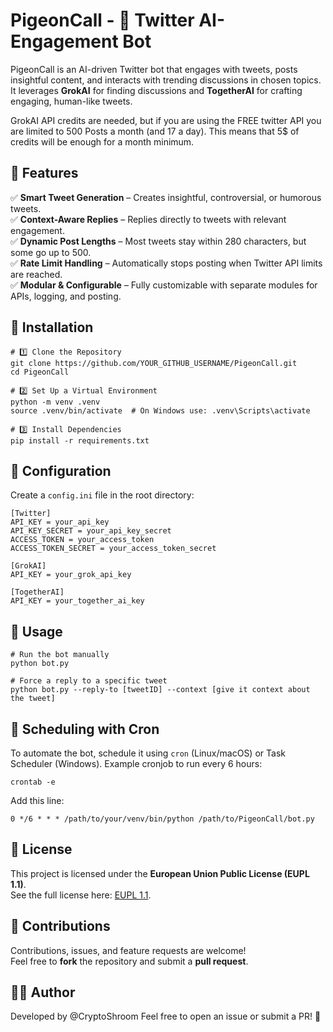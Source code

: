 # PigeonCall - 📢 Twitter AI-Engagement Bot
PigeonCall is an AI-driven Twitter bot that engages with tweets, posts insightful content, and interacts with trending discussions in chosen topics. It leverages **GrokAI** for finding discussions and **TogetherAI** for crafting engaging, human-like tweets.

GrokAI API credits are needed, but if you are using the FREE twitter API you are limited to 500 Posts a month (and 17 a day). This means that 5$ of credits will be enough for a month minimum. 

## 🚀 Features
✅ **Smart Tweet Generation** – Creates insightful, controversial, or humorous tweets.  
✅ **Context-Aware Replies** – Replies directly to tweets with relevant engagement.  
✅ **Dynamic Post Lengths** – Most tweets stay within 280 characters, but some go up to 500.  
✅ **Rate Limit Handling** – Automatically stops posting when Twitter API limits are reached.  
✅ **Modular & Configurable** – Fully customizable with separate modules for APIs, logging, and posting.  


## 🔧 Installation

```
# 1️⃣ Clone the Repository
git clone https://github.com/YOUR_GITHUB_USERNAME/PigeonCall.git
cd PigeonCall

# 2️⃣ Set Up a Virtual Environment
python -m venv .venv
source .venv/bin/activate  # On Windows use: .venv\Scripts\activate

# 3️⃣ Install Dependencies
pip install -r requirements.txt
```

## 🔑 Configuration

Create a `config.ini` file in the root directory:

```
[Twitter]
API_KEY = your_api_key
API_KEY_SECRET = your_api_key_secret
ACCESS_TOKEN = your_access_token
ACCESS_TOKEN_SECRET = your_access_token_secret

[GrokAI]
API_KEY = your_grok_api_key

[TogetherAI]
API_KEY = your_together_ai_key
```

## 📝 Usage

```
# Run the bot manually
python bot.py

# Force a reply to a specific tweet
python bot.py --reply-to [tweetID] --context [give it context about the tweet]
```

## 📅 Scheduling with Cron

To automate the bot, schedule it using `cron` (Linux/macOS) or Task Scheduler (Windows). Example cronjob to run every 6 hours:

```
crontab -e
```

Add this line:

```
0 */6 * * * /path/to/your/venv/bin/python /path/to/PigeonCall/bot.py
```

## 📜 License

This project is licensed under the **European Union Public License (EUPL 1.1)**.  
See the full license here: [EUPL 1.1](https://joinup.ec.europa.eu/collection/eupl/eupl-text-eupl-11).

## 🤝 Contributions

Contributions, issues, and feature requests are welcome!  
Feel free to **fork** the repository and submit a **pull request**.


## 👨‍💻 Author
Developed by @CryptoShroom
Feel free to open an issue or submit a PR! 🚀

